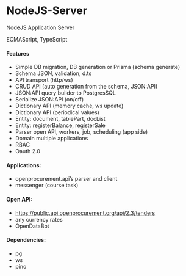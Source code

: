 # NodeJS-Server
NodeJS Application Server

ECMAScript, TypeScript

#### Features

- Simple DB migration, DB generation or Prisma (schema generate)
- Schema JSON, validation, d.ts
- API transport (http/ws)
- CRUD API (auto generation from the schema, JSON:API)
- JSON:API query builder to PostgresSQL
- Serialize JSON:API (on/off)
- Dictionary API (memory cache, ws update)
- Dictionary API (periodical values)
- Entity: document, tablePart, docList
- Entity: registerBalance, registerSale
- Parser open API, workers, job, scheduling (app side)
- Domain multiple applications
- RBAC
- Oauth 2.0

#### Applications:
- openprocurement.api’s parser and client
- messenger (course task)
  
#### Open API:
- https://public.api.openprocurement.org/api/2.3/tenders
- any currency rates
- OpenDataBot

#### Dependencies:
- pg
- ws
- pino
